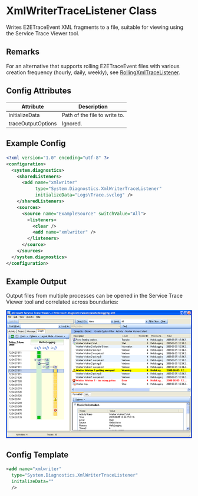 # XmlWriterTraceListener Class

Writes E2ETraceEvent XML fragments to a file, suitable for viewing using the Service Trace Viewer tool.

## Remarks

For an alternative that supports rolling E2ETraceEvent files with various creation frequency (hourly, daily, weekly), see [RollingXmlTraceListener](RollingXmlTraceListener).
	
## Config Attributes

| Attribute | Description |
| --------- | ----------- |
| initializeData | Path of the file to write to. |
| traceOutputOptions | Ignored. |

## Example Config

```xml
<?xml version="1.0" encoding="utf-8" ?>
<configuration>
  <system.diagnostics>
    <sharedListeners>
      <add name="xmlwriter"
           type="System.Diagnostics.XmlWriterTraceListener"
           initializeData="Logs\Trace.svclog" />
    </sharedListeners>
    <sources>
      <source name="ExampleSource" switchValue="All">
        <listeners>
          <clear />
          <add name="xmlwriter" />
        </listeners>
      </source>
    </sources>
  </system.diagnostics>
</configuration>
```

## Example Output

Output files from multiple processes can be opened in the Service Trace Viewer tool and correlated across boundaries:

![XmlWriterTraceListener Example Output](../images/Service-Trace-Viewer_TraceViewerExample800.png)

## Config Template

```xml
<add name="xmlwriter"
  type="System.Diagnostics.XmlWriterTraceListener"
  initalizeData=""
  />
```

